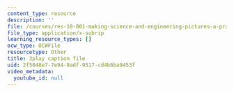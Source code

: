 ```yaml
---
content_type: resource
description: ''
file: /courses/res-10-001-making-science-and-engineering-pictures-a-practical-guide-to-presenting-your-work-spring-2016/2f5048e77e949adf9517cd4b6ba9453f_gmq2NACljMc.srt
file_type: application/x-subrip
learning_resource_types: []
ocw_type: OCWFile
resourcetype: Other
title: 3play caption file
uid: 2f5048e7-7e94-9adf-9517-cd4b6ba9453f
video_metadata:
  youtube_id: null
---
```

